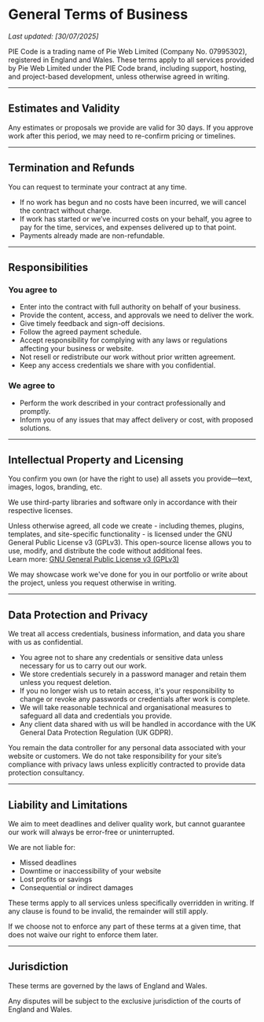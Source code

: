 # General Terms of Business

_Last updated: [30/07/2025]_

PIE Code is a trading name of Pie Web Limited (Company No. 07995302), registered in England and Wales. These terms apply to all services provided by Pie Web Limited under the PIE Code brand, including support, hosting, and project-based development, unless otherwise agreed in writing.

---

## Estimates and Validity

Any estimates or proposals we provide are valid for 30 days. If you approve work after this period, we may need to re-confirm pricing or timelines.

---

## Termination and Refunds

You can request to terminate your contract at any time.

- If no work has begun and no costs have been incurred, we will cancel the contract without charge.
- If work has started or we’ve incurred costs on your behalf, you agree to pay for the time, services, and expenses delivered up to that point.
- Payments already made are non-refundable.

---

## Responsibilities

### You agree to

- Enter into the contract with full authority on behalf of your business.
- Provide the content, access, and approvals we need to deliver the work.
- Give timely feedback and sign-off decisions.
- Follow the agreed payment schedule.
- Accept responsibility for complying with any laws or regulations affecting your business or website.
- Not resell or redistribute our work without prior written agreement.
- Keep any access credentials we share with you confidential.

### We agree to

- Perform the work described in your contract professionally and promptly.
- Inform you of any issues that may affect delivery or cost, with proposed solutions.

---

## Intellectual Property and Licensing

You confirm you own (or have the right to use) all assets you provide—text, images, logos, branding, etc.

We use third-party libraries and software only in accordance with their respective licenses.

Unless otherwise agreed, all code we create - including themes, plugins, templates, and site-specific functionality - is licensed under the GNU General Public License v3 (GPLv3). This open-source license allows you to use, modify, and distribute the code without additional fees.  
Learn more: [GNU General Public License v3 (GPLv3)](https://tldrlegal.com/license/gnu-general-public-license-v3-(gpl-3))

We may showcase work we've done for you in our portfolio or write about the project, unless you request otherwise in writing.

---

## Data Protection and Privacy

We treat all access credentials, business information, and data you share with us as confidential.

- You agree not to share any credentials or sensitive data unless necessary for us to carry out our work.
- We store credentials securely in a password manager and retain them unless you request deletion.
- If you no longer wish us to retain access, it's your responsibility to change or revoke any passwords or credentials after work is complete.
- We will take reasonable technical and organisational measures to safeguard all data and credentials you provide.
- Any client data shared with us will be handled in accordance with the UK General Data Protection Regulation (UK GDPR).

You remain the data controller for any personal data associated with your website or customers. We do not take responsibility for your site’s compliance with privacy laws unless explicitly contracted to provide data protection consultancy.

---

## Liability and Limitations

We aim to meet deadlines and deliver quality work, but cannot guarantee our work will always be error-free or uninterrupted.

We are not liable for:

- Missed deadlines
- Downtime or inaccessibility of your website
- Lost profits or savings
- Consequential or indirect damages

These terms apply to all services unless specifically overridden in writing. If any clause is found to be invalid, the remainder will still apply.

If we choose not to enforce any part of these terms at a given time, that does not waive our right to enforce them later.

---

## Jurisdiction

These terms are governed by the laws of England and Wales.

Any disputes will be subject to the exclusive jurisdiction of the courts of England and Wales.
